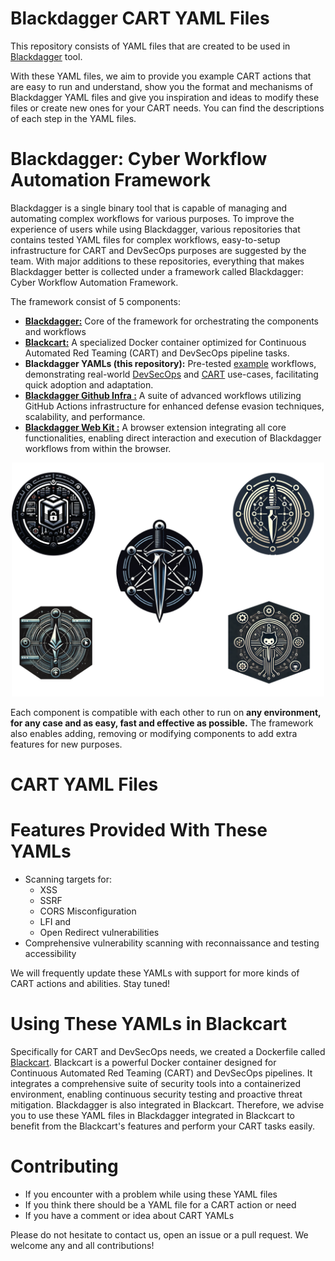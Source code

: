 # Blackdagger CART YAML Files

This repository consists of YAML files that are created to be used in [Blackdagger](https://github.com/ErdemOzgen/blackdagger) tool.


With these YAML files, we aim to provide you example CART actions that are easy to run and understand, show you the format and mechanisms of Blackdagger YAML files and give you inspiration and ideas to modify these files or create new ones for your CART needs. You can find the descriptions of each step in the YAML files. 


# Blackdagger: Cyber Workflow Automation Framework
Blackdagger is a single binary tool that is capable of managing and automating complex workflows for various purposes. To improve the experience of users while using Blackdagger, various repositories that contains tested YAML files for complex workflows, easy-to-setup infrastructure for CART and DevSecOps purposes are suggested by the team. With major additions to these repositories, everything that makes Blackdagger better is collected under a framework called Blackdagger: Cyber Workflow Automation Framework.

The framework consist of 5 components:

- [**Blackdagger:**](https://github.com/ErdemOzgen/blackdagger) Core of the framework for orchestrating the components and workflows
- [**Blackcart:**](https://github.com/ErdemOzgen/blackcart) A specialized Docker container optimized for Continuous Automated Red Teaming (CART) and DevSecOps pipeline tasks.
- **Blackdagger YAMLs (this repository):** Pre-tested [example](https://github.com/ErdemOzgen/blackdagger-default) workflows, demonstrating real-world [DevSecOps](https://github.com/ErdemOzgen/blackdagger-devsecops) and [CART](https://github.com/ErdemOzgen/blackdagger-cart) use-cases, facilitating quick adoption and adaptation.
- [**Blackdagger Github Infra :**](https://github.com/ErdemOzgen/blackdagger-github-infra) A suite of advanced workflows utilizing GitHub Actions infrastructure for enhanced defense evasion techniques, scalability, and performance.
- [**Blackdagger Web Kit :**](https://github.com/ErdemOzgen/blackdagger-web-kit) A browser extension integrating all core functionalities, enabling direct interaction and execution of Blackdagger workflows from within the browser.

<p align="center">
  <img src="https://github.com/ErdemOzgen/blackdagger/blob/main/assets/images/framework_diagram.png" width="500" alt="framework-diagram">
</p>

Each component is compatible with each other to run on **any environment, for any case and as easy, fast and effective as possible.** The framework also enables adding, removing or modifying components to add extra features for new purposes.


# CART YAML Files

# Features Provided With These YAMLs
- Scanning targets for:
    - XSS
    - SSRF
    - CORS Misconfiguration
    - LFI and
    - Open Redirect vulnerabilities
- Comprehensive vulnerability scanning with reconnaissance and testing accessibility

We will frequently update these YAMLs with support for more kinds of CART actions and abilities. Stay tuned!

# Using These YAMLs in Blackcart
Specifically for CART and DevSecOps needs, we created a Dockerfile called [Blackcart](https://github.com/ataseren/blackcart).
Blackcart is a powerful Docker container designed for Continuous Automated Red Teaming (CART) and DevSecOps pipelines. It integrates a comprehensive suite of security tools into a containerized environment, enabling continuous security testing and proactive threat mitigation. 
Blackdagger is also integrated in Blackcart. Therefore, we advise you to use these YAML files in Blackdagger integrated in Blackcart to benefit from the Blackcart's features and perform your CART tasks easily.

# Contributing
- If you encounter with a problem while using these YAML files
- If you think there should be a YAML file for a CART action or need
- If you have a comment or idea about CART YAMLs

Please do not hesitate to contact us, open an issue or a pull request. We welcome any and all contributions!


